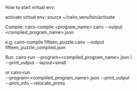 How to start virtual env:

activate virtual env: 
source ~/cairo_venv/bin/activate

Compile:
cairo-compile <program_name>.cairo --output <compiled_program_name>.json

e.g. cairo-compile fifteen_puzzle.cairo --output fifteen_puzzle_compiled.json

Run:
cairo-run --program=<compiled_program_name>.json  \                           
    --print_output --layout=small

or 
cairo-run \
  --program=<compiiled_program_name>.json --print_output \
  --print_info --relocate_prints

